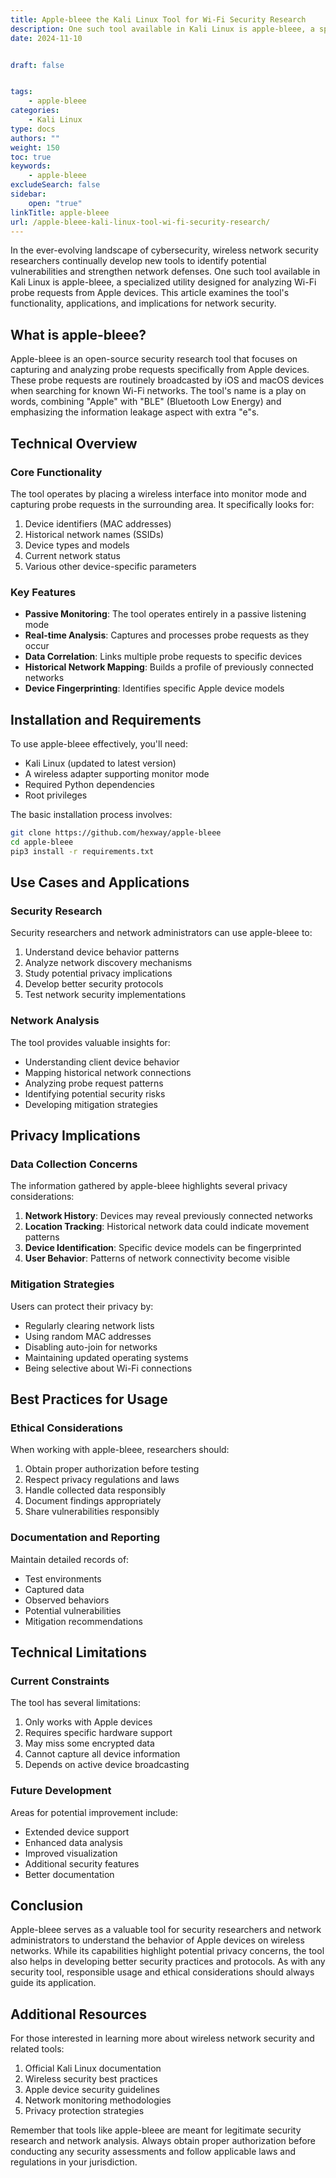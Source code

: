 ```yaml
---
title: Apple-bleee the Kali Linux Tool for Wi-Fi Security Research
description: One such tool available in Kali Linux is apple-bleee, a specialized utility designed for analyzing Wi-Fi probe requests from Apple devices.
date: 2024-11-10


draft: false


tags:
    - apple-bleee
categories:
    - Kali Linux
type: docs
authors: ""
weight: 150
toc: true
keywords:
    - apple-bleee
excludeSearch: false
sidebar:
    open: "true"
linkTitle: apple-bleee
url: /apple-bleee-kali-linux-tool-wi-fi-security-research/
---
```


In the ever-evolving landscape of cybersecurity, wireless network security researchers continually develop new tools to identify potential vulnerabilities and strengthen network defenses. One such tool available in Kali Linux is apple-bleee, a specialized utility designed for analyzing Wi-Fi probe requests from Apple devices. This article examines the tool's functionality, applications, and implications for network security.

## What is apple-bleee?

Apple-bleee is an open-source security research tool that focuses on capturing and analyzing probe requests specifically from Apple devices. These probe requests are routinely broadcasted by iOS and macOS devices when searching for known Wi-Fi networks. The tool's name is a play on words, combining "Apple" with "BLE" (Bluetooth Low Energy) and emphasizing the information leakage aspect with extra "e"s.

## Technical Overview

### Core Functionality

The tool operates by placing a wireless interface into monitor mode and capturing probe requests in the surrounding area. It specifically looks for:

1. Device identifiers (MAC addresses)
2. Historical network names (SSIDs)
3. Device types and models
4. Current network status
5. Various other device-specific parameters

### Key Features

- **Passive Monitoring**: The tool operates entirely in a passive listening mode
- **Real-time Analysis**: Captures and processes probe requests as they occur
- **Data Correlation**: Links multiple probe requests to specific devices
- **Historical Network Mapping**: Builds a profile of previously connected networks
- **Device Fingerprinting**: Identifies specific Apple device models

## Installation and Requirements

To use apple-bleee effectively, you'll need:

- Kali Linux (updated to latest version)
- A wireless adapter supporting monitor mode
- Required Python dependencies
- Root privileges

The basic installation process involves:

```bash
git clone https://github.com/hexway/apple-bleee
cd apple-bleee
pip3 install -r requirements.txt
```

## Use Cases and Applications

### Security Research

Security researchers and network administrators can use apple-bleee to:

1. Understand device behavior patterns
2. Analyze network discovery mechanisms
3. Study potential privacy implications
4. Develop better security protocols
5. Test network security implementations

### Network Analysis

The tool provides valuable insights for:

- Understanding client device behavior
- Mapping historical network connections
- Analyzing probe request patterns
- Identifying potential security risks
- Developing mitigation strategies

## Privacy Implications

### Data Collection Concerns

The information gathered by apple-bleee highlights several privacy considerations:

1. **Network History**: Devices may reveal previously connected networks
2. **Location Tracking**: Historical network data could indicate movement patterns
3. **Device Identification**: Specific device models can be fingerprinted
4. **User Behavior**: Patterns of network connectivity become visible

### Mitigation Strategies

Users can protect their privacy by:

- Regularly clearing network lists
- Using random MAC addresses
- Disabling auto-join for networks
- Maintaining updated operating systems
- Being selective about Wi-Fi connections

## Best Practices for Usage

### Ethical Considerations

When working with apple-bleee, researchers should:

1. Obtain proper authorization before testing
2. Respect privacy regulations and laws
3. Handle collected data responsibly
4. Document findings appropriately
5. Share vulnerabilities responsibly

### Documentation and Reporting

Maintain detailed records of:

- Test environments
- Captured data
- Observed behaviors
- Potential vulnerabilities
- Mitigation recommendations

## Technical Limitations

### Current Constraints

The tool has several limitations:

1. Only works with Apple devices
2. Requires specific hardware support
3. May miss some encrypted data
4. Cannot capture all device information
5. Depends on active device broadcasting

### Future Development

Areas for potential improvement include:

- Extended device support
- Enhanced data analysis
- Improved visualization
- Additional security features
- Better documentation

## Conclusion

Apple-bleee serves as a valuable tool for security researchers and network administrators to understand the behavior of Apple devices on wireless networks. While its capabilities highlight potential privacy concerns, the tool also helps in developing better security practices and protocols. As with any security tool, responsible usage and ethical considerations should always guide its application.

## Additional Resources

For those interested in learning more about wireless network security and related tools:

1. Official Kali Linux documentation
2. Wireless security best practices
3. Apple device security guidelines
4. Network monitoring methodologies
5. Privacy protection strategies

Remember that tools like apple-bleee are meant for legitimate security research and network analysis. Always obtain proper authorization before conducting any security assessments and follow applicable laws and regulations in your jurisdiction.
